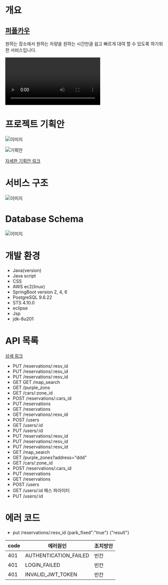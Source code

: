 
# 개요

## [퍼플카우](localhost:8088)

원하는 장소에서 원하는 차량을 원하는 시간만큼 쉽고 빠르게 대여 할 수 있도록 하기위한 서비스입니다.  

![서비스 데모 동영상 ](hhttps://user-images.githubusercontent.com/85234019/123049730-d9ab3580-d43a-11eb-9ae1-ca3bff590c71.mp4)

# 프로젝트 기획안

![이미지](https://user-images.githubusercontent.com/85234019/123040321-88954480-d42e-11eb-9f92-3deaf09e59b7.PNG)

![기획안](https://user-images.githubusercontent.com/85234019/123058365-b6d14f00-d443-11eb-914f-391536b249dd.PNG)

[자세한 기획안 링크](https://github.com/noburi04/SPC_LAB1/files/6713046/figma.pdf)
# 서비스 구조

![이미지](https://user-images.githubusercontent.com/85234019/123045209-969a9380-d435-11eb-9d6d-acda152efc63.PNG)

# Database Schema

![이미지](https://user-images.githubusercontent.com/85234019/123047799-ab2c5b00-d438-11eb-8ecb-4bc02466aea7.PNG)

# 개발 환경

- Java(version)
- Java script
- CSS
- AWS ec2(linux)
- SpringBoot version 2, 4, 6
- PostgreSQL 9.6.22
- STS 4.10.0
- eclipse
- Jsp
- jdk-8u201

# API 목록

[상세 링크](https://github.com/threejo/purplecow/blob/yoontest/api.md)
- PUT	/reservations/:resv_id
- PUT	/reservations/:resv_id
- PUT	/reservations/:resv_id
- GET	GET	/map_search
- GET	/purple_zons
- GET	/cars/:zone_id
- POST	/reservations/:cars_id
- PUT	/reservations
- GET	/reservations
- GET	/reservations/:resv_id
- POST	/users
- GET	/users/:id
- PUT	/users/:id
- PUT	/reservations/:resv_id
- PUT	/reservations/:resv_id
- PUT	/reservations/:resv_id
- GET	/map_search
- GET	/purple_zones?address="ddd"
- GET	/cars/:zone_id
- POST	/reservations/:cars_id
- PUT	/reservations
- GET	/reservations
- POST	/users
- GET	/users/:id 패스 파라미터
- PUT	/users/:id


# 에러 코드
- put /reservations/:resv_id {park_fixed":"true"} {"result"}

|code|에러원인|조치방안|
|----|----|----|
|401|AUTHENTICATION_FAILED|빈칸|
|401|LOGIN_FAILED|빈칸|
|401|INVALID_JWT_TOKEN|빈칸|
